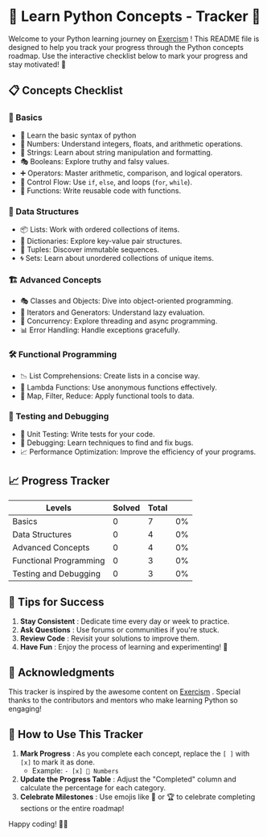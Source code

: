 # 🚀 Learn Python Concepts - Tracker 🌟

Welcome to your Python learning journey on [Exercism](https://exercism.org/tracks/python/concepts) ! This README file is designed to help you track your progress through the Python concepts roadmap. Use the interactive checklist below to mark your progress and stay motivated! 💪


## 📋 Concepts Checklist

### 🌱 Basics
- 🌟 Learn the basic syntax of python
- 🔢 Numbers: Understand integers, floats, and arithmetic operations.
- 📝 Strings: Learn about string manipulation and formatting.
- 🎭 Booleans: Explore truthy and falsy values.
- ➕ Operators: Master arithmetic, comparison, and logical operators.
- 🔁 Control Flow: Use `if`, `else`, and loops (`for`, `while`).
- 🔄 Functions: Write reusable code with functions.

### 🧠 Data Structures

- 📦 Lists: Work with ordered collections of items.
- 🔑 Dictionaries: Explore key-value pair structures.
- 🧩 Tuples: Discover immutable sequences.
- 🌀 Sets: Learn about unordered collections of unique items.

### 🏗️ Advanced Concepts

- 🎭 Classes and Objects: Dive into object-oriented programming.
- 🔄 Iterators and Generators: Understand lazy evaluation.
- 🧵 Concurrency: Explore threading and async programming.
- 📊 Error Handling: Handle exceptions gracefully.

### 🛠️ Functional Programming

- 📉 List Comprehensions: Create lists in a concise way.
- 🔄 Lambda Functions: Use anonymous functions effectively.
- 🔨 Map, Filter, Reduce: Apply functional tools to data.

### 🧪 Testing and Debugging

- 🧪 Unit Testing: Write tests for your code.
- 🐞 Debugging: Learn techniques to find and fix bugs.
- 📈 Performance Optimization: Improve the efficiency of your programs.



## 📈 Progress Tracker

|Levels   | Solved  | Total  |   |
|---|---|---|---|
|Basics|0|7|0%|
|Data Structures|0|4|0%|
|Advanced Concepts|0|4|0%|
|Functional Programming|0|3|0%|
|Testing and Debugging|0|3|0%|



## 🌟 Tips for Success

1. **Stay Consistent** : Dedicate time every day or week to practice.
2. **Ask Questions** : Use forums or communities if you're stuck.
3. **Review Code** : Revisit your solutions to improve them.
4. **Have Fun** : Enjoy the process of learning and experimenting! 🎉



## 🙌 Acknowledgments

This tracker is inspired by the awesome content on [Exercism](https://exercism.org/tracks/python/concepts) . Special thanks to the contributors and mentors who make learning Python so engaging!



## 📝 How to Use This Tracker

1. **Mark Progress** : As you complete each concept, replace the `[ ]` with `[x]` to mark it as done.
    - Example: `- [x] 🔢 Numbers`
2. **Update the Progress Table** : Adjust the "Completed" column and calculate the percentage for each category.
3. **Celebrate Milestones** : Use emojis like 🎉 or 🏆 to celebrate completing sections or the entire roadmap!


Happy coding! 🚀✨